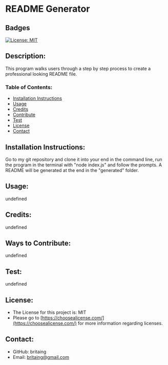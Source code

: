 
  # README Generator 
  ## Badges
  [![License: MIT](https://img.shields.io/badge/License-MIT-yellow.svg)](https://opensource.org/licenses/MIT)
  ## Description:
  This program walks users through a step by step process to create a professional looking README file.
 
  ### Table of Contents:
  
  * [Installation Instructions](#installation)
  * [Usage](#usage)
  * [Credits](#credits)
  * [Contribute](#contribute)
  * [Test](#test)
  * [License](#license)
  * [Contact](#contact)
  
  ## Installation Instructions: 
  Go to my git repository and clone it into your end in the command line, run the program in the terminal with "node index.js" and follow the prompts. A README will be generated at the end in the "generated" folder.
  ## Usage:
  undefined
  ## Credits:
  undefined
  ## Ways to Contribute:
  undefined
  ## Test:
  undefined
  ## License:
  * The License for this project is: MIT
  * Please go to [https://choosealicense.com/](https://choosealicense.com/) for more information regarding
  licenses.
  ## Contact:
  * GitHub: britaing
  * Email:  britaing@gmail.com
